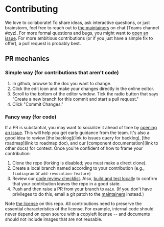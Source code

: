 # Contributing

We love to collaborate! To share ideas, ask interactive questions, or just brainstorm, feel free to reach out to [the maintainers](MAINTAINERS.md) on chat (Teams channel #xyz). For more formal questions and bugs, you might want to [open an issue](./issues). For more ambitious contributions (or if you just have a simple fix to offer), a pull request is probably best.

## PR mechanics

### Simple way (for contributions that aren't code)
1. In github, browse to the doc you want to change.
2. Click the edit icon and make your changes directly in the online editor.
3. Scroll to the bottom of the editor window. Tick the radio button that says "Create a new branch for this commit and start a pull request."
4. Click "Commit Changes."

### Fancy way (for code)
If a PR is substantial, you may want to socialize it ahead of time by [opening an issue](./issues). This will help you get early guidance from the team. It's also a good idea to review [the backlog](link to issues query for backlog), [the roadmap](link to roadmap doc), and our [component documentation](link to other docs) for context. Once you're confident of how to frame your contribution:

1. Clone the repo (forking is disabled; you must make a direct clone).
2. Create a local branch named according to your contribution (e.g., `fixdiagram` or `add-revocation-feature`)
3. Review our [code review checklist](code-review.md). Also, [build and test locally](local-review.md) to confirm that your contribution leaves the repo in a good state.
4. Push and then raise a PR from your branch to `main`. (If you don't have privileges to do this, email a git patch to the [maintainers](MAINTAINERS.md) instead.)

Note [the license](LICENSE.md) on this repo. All contributions need to preserve the essential characteristics of the license. For example, internal code should never depend on open source with a copyleft license -- and documents should not include images that are not reusable.
